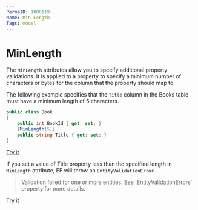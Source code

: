 ```yaml
---
PermaID: 1000119
Name: Min Length
Tags: model
---
```


# MinLength

The `MinLength` attributes allow you to specify additional property validations. It is applied to a property to specify a minimum number of characters or bytes for the column that the property should map to.

The following example specifies that the `Title` column in the Books table must have a minimum length of 5 characters.

```csharp
public class Book
{
    public int BookId { get; set; }
    [MinLength(5)]
    public string Title { get; set; }
}
```
[Try it](https://dotnetfiddle.net/9nLeUA)

If you set a value of Title property less than the specified length in `MinLength` attribute, EF will throw an `EntityValidationError`.

> Validation failed for one or more entities. See 'EntityValidationErrors' property for more details.

[Try it](https://dotnetfiddle.net/gCdNJD)